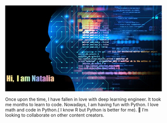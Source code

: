 
<p align="center">
  <img src="./Image.jpg" alt="Size Limit CLI" width="1200" "HI">
</p>

Once upon the time, I have fallen in love with deep learning engineer. It took me months to learn to code. Nowadays, I am having fun with Python. I love math and code in Python.( I know R but Python is better for me). 👯 I’m looking to collaborate on other content creators.

